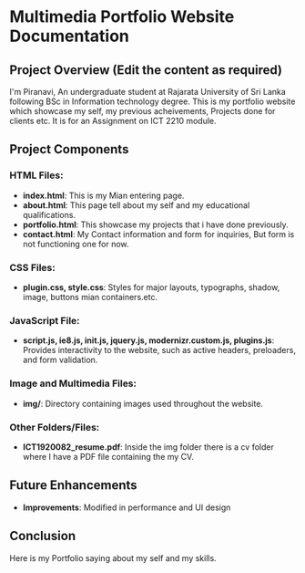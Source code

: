 # Multimedia Portfolio Website Documentation

## Project Overview (Edit the content as required)
I'm Piranavi, An undergraduate student at Rajarata University of Sri Lanka following BSc in Information technology degree.
This is my portfolio website which showcase my self, my previous acheivements, Projects done for clients etc. It is for an Assignment on ICT 2210 module.

## Project Components

### HTML Files:

-   **index.html**: This is my Mian entering page.
-   **about.html**: This page tell about my self and my educational qualifications.
-   **portfolio.html**: This showcase my projects that i have done previously.
-   **contact.html**: My Contact information and form for inquiries, But form is not functioning one for now.

### CSS Files:

-   **plugin.css, style.css**: Styles for major layouts, typographs, shadow, image, buttons mian containers.etc.
 


### JavaScript File:

-   **script.js, ie8.js, init.js, jquery.js, modernizr.custom.js, plugins.js**: Provides interactivity to the website, such as active headers, preloaders, and form validation.

### Image and Multimedia Files:

-   **img/**: Directory containing images used throughout the website.


### Other Folders/Files:

-   **ICT1920082_resume.pdf**: Inside the img folder there is a cv folder where I have a PDF file containing the my CV.



## Future Enhancements

-   **Improvements**: Modified in performance and UI design

## Conclusion

Here is my Portfolio saying about my self and my skills.